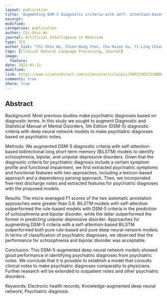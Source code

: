 ```yaml
---
layout: publication
title: "Augmenting DSM-5 diagnostic criteria with self- attention-based BiLSTM models for psychiatric diagnosis"
excerpt:
modified:
categories: publication
author: Chi-Shin Wu
journal: Artificial Intelligence in Medicine
type: SCI
author_list: "Chi-Shin Wu, Chien-Hung Chen, Chu-Hsien Su, Yi-Ling Chien, Hong-Jie Dai, Hsin-Hsi Chen"
tags: [Clinical Natural Language Processing, Journal]
image: 
  feature:
date: 2023-01-11
modified: 
link: https://www.sciencedirect.com/science/article/pii/S0933365723000027?via%3Dihub
comments: true
share: true
---
```


## Abstract

Background: Most previous studies make psychiatric diagnoses based on diagnostic terms. In this study we sought to augment Diagnostic and Statistical Manual of Mental Disorders, 5th Edition (DSM-5) diagnostic criteria with deep neural network models to make psychiatric diagnoses based on psychiatric notes.

Methods: We augmented DSM-5 diagnostic criteria with self-attention-based bidirectional long short-term memory (BiLSTM) models to identify schizophrenia, bipolar, and unipolar depressive disorders. Given that the diagnostic criteria for psychiatric diagnosis include a certain symptom profile and functional impairment, we first extracted psychiatric symptoms and functional features with two approaches, including a lexicon-based approach and a dependency parsing approach. Then, we incorporated free-text discharge notes and extracted features for psychiatric diagnoses with the proposed models.

Results: The micro-averaged F1 scores of the two automatic annotation approaches were greater than 0.8. BiLSTM models with self-attention outperformed the rule-based models with DSM-5 criteria in the prediction of schizophrenia and bipolar disorder, while the latter outperformed the former in predicting unipolar depressive disorder. Approaches for augmenting DSM-5 criteria with a self-attention-based BiLSTM outperformed both pure rule-based and pure deep neural network models. In terms of classification of psychiatric diagnoses, we observed that the performance for schizophrenia and bipolar disorder was acceptable.

Conclusion: This DSM-5-augmented deep neural network models showed good performance in identifying psychiatric diagnoses from psychiatric notes. We conclude that it is possible to establish a model that consults clinical notes to make psychiatric diagnoses comparably to physicians. Further research will be extended to outpatient notes and other psychiatric disorders.

Keywords: Electronic health records; Knowledge-augmented deep neural network; Psychiatric diagnosis.

